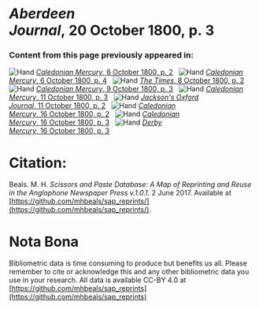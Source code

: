 # *Aberdeen Journal*, 20 October 1800, p. 3  
  
### Content from this page previously appeared in:  
![Hand](http://scissorsandpaste.net/wp-content/uploads/2017/06/smallhandpointer.png) [*Caledonian Mercury*, 6 October 1800, p. 2](https://mhbeals.github.io/sap_html/Caledonian-Mercury/Caledonian-Mercury-6-October-1800-p-2)  
![Hand](http://scissorsandpaste.net/wp-content/uploads/2017/06/smallhandpointer.png) [*Caledonian Mercury*, 6 October 1800, p. 4](https://mhbeals.github.io/sap_html/Caledonian-Mercury/Caledonian-Mercury-6-October-1800-p-4)  
![Hand](http://scissorsandpaste.net/wp-content/uploads/2017/06/smallhandpointer.png) [*The Times*, 8 October 1800, p. 2](https://mhbeals.github.io/sap_html/The-Times/The-Times-8-October-1800-p-2)  
![Hand](http://scissorsandpaste.net/wp-content/uploads/2017/06/smallhandpointer.png) [*Caledonian Mercury*, 9 October 1800, p. 3](https://mhbeals.github.io/sap_html/Caledonian-Mercury/Caledonian-Mercury-9-October-1800-p-3)  
![Hand](http://scissorsandpaste.net/wp-content/uploads/2017/06/smallhandpointer.png) [*Caledonian Mercury*, 11 October 1800, p. 3](https://mhbeals.github.io/sap_html/Caledonian-Mercury/Caledonian-Mercury-11-October-1800-p-3)  
![Hand](http://scissorsandpaste.net/wp-content/uploads/2017/06/smallhandpointer.png) [*Jackson's Oxford Journal*, 11 October 1800, p. 2](https://mhbeals.github.io/sap_html/Jackson's-Oxford-Journal/Jackson's-Oxford-Journal-11-October-1800-p-2)  
![Hand](http://scissorsandpaste.net/wp-content/uploads/2017/06/smallhandpointer.png) [*Caledonian Mercury*, 16 October 1800, p. 2](https://mhbeals.github.io/sap_html/Caledonian-Mercury/Caledonian-Mercury-16-October-1800-p-2)  
![Hand](http://scissorsandpaste.net/wp-content/uploads/2017/06/smallhandpointer.png) [*Caledonian Mercury*, 16 October 1800, p. 3](https://mhbeals.github.io/sap_html/Caledonian-Mercury/Caledonian-Mercury-16-October-1800-p-3)  
![Hand](http://scissorsandpaste.net/wp-content/uploads/2017/06/smallhandpointer.png) [*Derby Mercury*, 16 October 1800, p. 3](https://mhbeals.github.io/sap_html/Derby-Mercury/Derby-Mercury-16-October-1800-p-3)  


# Citation: 

Beals. M. H. *Scissors and Paste Database: A Map of Reprinting and Reuse in the Anglophone Newspaper Press v.1.0.1.* 2 June 2017. Available at [https://github.com/mhbeals/sap_reprints/](https://github.com/mhbeals/sap_reprints/). 

# Nota Bona

Bibliometric data is time consuming to produce but benefits us all. Please remember to cite or acknowledge this and any other bibliometric data you use in your research. All data is available CC-BY 4.0 at [https://github.com/mhbeals/sap_reprints](https://github.com/mhbeals/sap_reprints)